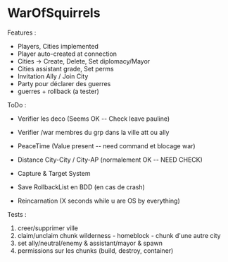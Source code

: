 # WarOfSquirrels

Features :

- Players, Cities implemented
- Player auto-created at connection
- Cities -> Create, Delete, Set diplomacy/Mayor
- Cities assistant grade, Set perms
- Invitation Ally / Join City
- Party pour déclarer des guerres
- guerres + rollback (a tester)

ToDo :

- Verifier les deco (Seems OK -- Check leave pauline)
- Verifier /war membres du grp dans la ville att ou ally

- PeaceTime (Value present -- need command et blocage war)
- Distance City-City / City-AP (normalement OK -- NEED CHECK)
- Capture & Target System
- Save RollbackList en BDD (en cas de crash)
- Reincarnation (X seconds while u are OS by everything)

Tests :

1. creer/supprimer ville
2. claim/unclaim chunk wilderness - homeblock - chunk d'une autre city
3. set ally/neutral/enemy & assistant/mayor & spawn
4. permissions sur les chunks (build, destroy, container)